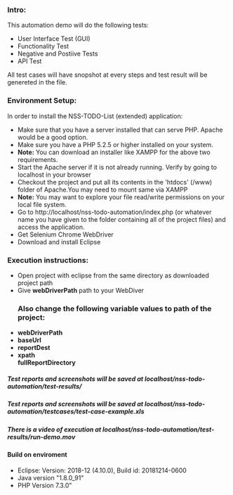 <h3>Intro:</h3>
This automation demo will do the following tests:
<ul>
	<li>User Interface Test (GUI)</li>
	<li>Functionality Test</li>
	<li>Negative and Postiive Tests</li>
	<li>API Test</li>

</ul>
All test cases will have snopshot at every steps and test result will be genereted in the file.



<h3> Environment Setup:</h3>

In order to install the NSS-TODO-List (extended) application:
<ul>
<li>Make sure that you have a server installed that can serve PHP. Apache would be a good option.</li>
<li>Make sure you have a PHP 5.2.5 or higher installed on your system.</li>
<li><strong>Note:</strong> You can download an installer like XAMPP for the above two requirements.</li>
<li>Start the Apache server if it is not already running. Verify by going to localhost in your browser</li>
<li>Checkout the project and put all its contents in the 'htdocs' (/www) folder of Apache.You may need to mount same via XAMPP</li>
<li><strong>Note:</strong> You may want to explore your file read/write permissions on your local file system.</li>
<li>Go to http://localhost/nss-todo-automation/index.php (or whatever name you have given to the folder containing all of the project files) and access the application.</li>
<li>Get Selenium Chrome WebDriver</li>
<li>Download and install Eclipse</li>
</ul>

<h3> Execution instructions:</h3>
<ul>
<li>Open project with eclipse from the same directory as downloaded project path</li>
<li> Give <strong>webDriverPath</strong> path to your WebDiver</li>
<h3> Also change the following variable values to path of the project:</h3>
<li><strong>webDriverPath</strong></li>
<li><strong>baseUrl</strong></li> 
<li><strong>reportDest</strong></li> 
<li><strong>xpath</strong></li>
<strong>fullReportDirectory</strong></ul>

<h5>Test reports and screenshots will be saved at <strong>localhost/nss-todo-automation/test-results/</strong></h5>
<h5>Test reports and screenshots will be saved at <strong>localhost/nss-todo-automation/testcases/test-case-example.xls</strong></h5>
<h5>There is a video of execution at <strong>localhost/nss-todo-automation/test-results/run-demo.mov</strong></h5>


<h4>Build on enviroment</h4>
<ul>
<li>Eclipse: Version: 2018-12 (4.10.0), Build id: 20181214-0600</li>
<li>Java version "1.8.0_91"</li>
<li>PHP Version 7.3.0"</li>
</ul>



